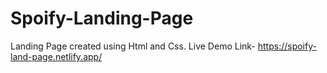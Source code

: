 # Spoify-Landing-Page
Landing Page created using Html and Css.
Live Demo Link- https://spoify-land-page.netlify.app/
